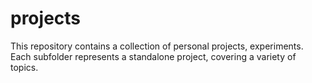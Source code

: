 # projects
This repository contains a collection of personal projects, experiments. Each subfolder represents a standalone project, covering a variety of topics.
